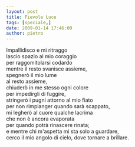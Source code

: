 ```yaml
---
layout: post
title: Fievole Luce
tags: [speciale,]
date: 2009-01-14 17:46:00
author: pietro
---
```

Impallidisco e mi ritraggo<br/>lascio spazio al mio coraggio<br/>per raggomitolarsi codardo<br/>mentre il resto svanisce assieme,<br/>spegnerò il mio lume<br/>al resto assieme,<br/>chiuderò in me stesso ogni colore<br/>per impedirgli di fuggire,<br/>stringerò i pugni attorno al mio fiato<br/>per non rimpianger quando sarà scappato,<br/>mi legherò al cuore qualche lacrima<br/>che non è ancora evaporata<br/>per quando potrà rinascere rinata;<br/>e mentre chi m'aspetta mi sta solo a guardare,<br/>cerco il mio angolo di cielo, dove tornare a brillare.
